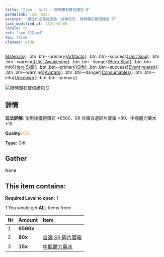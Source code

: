 ```yaml
---
title: "Item - Gift - 限時鑽石雙倍禮包 D"
permalink: /con_522/
excerpt: "魔法门之英雄无敌：战争纪元  限時鑽石雙倍禮包 D"
last_modified_at: 2021-07-06
locale: cn
ref: "con_522.md"
toc: false
classes: wide
---
```

 [Materials](/ItemsCN/){: .btn .btn--primary}[Artifacts](/ItemsCN/Artifacts/){: .btn .btn--success}[Unit Soul](/ItemsCN/UnitSoul/){: .btn .btn--warning}[Unit Awakening](/ItemsCN/UnitAwakening/){: .btn .btn--danger}[Hero Soul](/ItemsCN/HeroSoul/){: .btn .btn--info}[Hero Skill](/ItemsCN/HeroSkill/){: .btn .btn--primary}[Gift](/ItemsCN/Gift/){: .btn .btn--success}[Event related](/ItemsCN/Events/){: .btn .btn--warning}[Avatars](/ItemsCN/Avatars/){: .btn .btn--danger}[Consumables](/ItemsCN/Consumables/){: .btn .btn--info}[Unknown](/ItemsCN/Unknown/){: .btn .btn--primary}

 ![限時鑽石雙倍禮包 D](/images/t/i_907197.png)

## 詳情
 **玩法詳解:** 使用後獲得鑽石 *6560、SR 兵團自選碎片寶箱 *80、中瓶體力藥水 *15

 **Quality:** <span style="color: #FF8C00">OK</span>

 **Type:** Gift

## Gather

  None

## This item contains:

 **Required Level to open:** 1

 1 You would get **ALL** items  from:

  | Nr | Amount |     Item    |
  |:---|:-------|:------------|
  | 1 |  **6560x** | <i class="fas fa-gem"/> |  | 
  | 2 |  **80x** | [自選 SR 碎片寶箱](/cn/Items/con_1618/) |  | 
  | 3 |  **15x** | [中瓶體力藥水](/cn/Items/con_705/) |  | 

